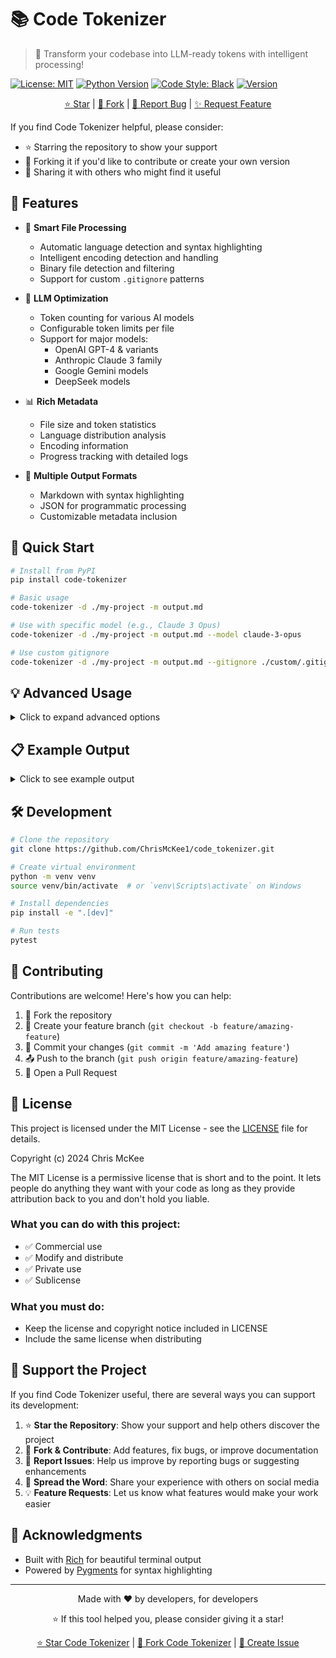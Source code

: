 # 📚 Code Tokenizer

> 🔄 Transform your codebase into LLM-ready tokens with intelligent processing!

[![License: MIT](https://img.shields.io/badge/License-MIT-yellow.svg)](https://opensource.org/licenses/MIT)
[![Python Version](https://img.shields.io/badge/python-3.6+-blue.svg)](https://www.python.org/downloads/)
[![Code Style: Black](https://img.shields.io/badge/code%20style-black-000000.svg)](https://github.com/psf/black)
[![Version](https://img.shields.io/badge/version-1.0.0-green.svg)](https://github.com/ChrisMcKee1/code_tokenizer/releases)

<div align="center">

[⭐ Star](https://github.com/ChrisMcKee1/code_tokenizer) | 
[🍴 Fork](https://github.com/ChrisMcKee1/code_tokenizer/fork) 
| 
[🐛 Report Bug](https://github.com/ChrisMcKee1/code_tokenizer/issues/new?template=bug_report.md&title=[BUG]) | 
[✨ Request Feature](https://github.com/ChrisMcKee1/code_tokenizer/issues/new?template=feature_request.md&title=[FEATURE])

</div>

If you find Code Tokenizer helpful, please consider:
- ⭐ Starring the repository to show your support
- 🍴 Forking it if you'd like to contribute or create your own version
- 📢 Sharing it with others who might find it useful

## 🌟 Features

- 🎯 **Smart File Processing**
  - Automatic language detection and syntax highlighting
  - Intelligent encoding detection and handling
  - Binary file detection and filtering
  - Support for custom `.gitignore` patterns

- 🤖 **LLM Optimization**
  - Token counting for various AI models
  - Configurable token limits per file
  - Support for major models:
    - OpenAI GPT-4 & variants
    - Anthropic Claude 3 family
    - Google Gemini models
    - DeepSeek models

- 📊 **Rich Metadata**
  - File size and token statistics
  - Language distribution analysis
  - Encoding information
  - Progress tracking with detailed logs

- 🎨 **Multiple Output Formats**
  - Markdown with syntax highlighting
  - JSON for programmatic processing
  - Customizable metadata inclusion

## 🚀 Quick Start

```bash
# Install from PyPI
pip install code-tokenizer

# Basic usage
code-tokenizer -d ./my-project -m output.md

# Use with specific model (e.g., Claude 3 Opus)
code-tokenizer -d ./my-project -m output.md --model claude-3-opus

# Use custom gitignore
code-tokenizer -d ./my-project -m output.md --gitignore ./custom/.gitignore
```

## 💡 Advanced Usage

<details>
<summary>Click to expand advanced options</summary>

### 🎛️ Command Line Options

```bash
code-tokenizer -h
```

| Option | Description | Default |
|--------|-------------|---------|
| `-d, --directory` | Source codebase directory | Required |
| `-m, --markdown` | Output file path | Required |
| `--model` | Target LLM model | gpt-4o |
| `--max-tokens` | Max tokens per file | 1000 |
| `--format` | Output format (markdown/json) | markdown |
| `--gitignore` | Custom .gitignore path | None |
| `--no-metadata` | Exclude file metadata | False |

### 🎯 Supported Models

<details>
<summary>OpenAI Models</summary>

- `gpt-4o` (128K tokens)
- `o1` (200K tokens)
- `o3-mini` (200K tokens)

</details>

<details>
<summary>Anthropic Models</summary>

- `claude-3-opus` (200K tokens)
- `claude-3-sonnet` (200K tokens)
- `claude-3-haiku` (200K tokens)

</details>

<details>
<summary>Google Models</summary>

- `gemini-2.0-flash` (1M tokens)
- `gemini-1.5-pro` (2M tokens)

</details>

</details>

## 📋 Example Output

<details>
<summary>Click to see example output</summary>

```markdown
# Codebase Documentation: my-project
Generated at: 2024-02-17T14:30:00
Total files: 42

## src/main.py (Python, utf-8, 1024 bytes, 256 tokens)

```python
def hello_world():
    print("Hello, World!")
```

## src/utils/helper.ts (TypeScript, utf-8, 512 bytes, 128 tokens)

```typescript
export const formatDate = (date: Date): string => {
    return date.toISOString();
};
```

</details>

## 🛠️ Development

```bash
# Clone the repository
git clone https://github.com/ChrisMcKee1/code_tokenizer.git

# Create virtual environment
python -m venv venv
source venv/bin/activate  # or `venv\Scripts\activate` on Windows

# Install dependencies
pip install -e ".[dev]"

# Run tests
pytest
```

## 🤝 Contributing

Contributions are welcome! Here's how you can help:

1. 🍴 Fork the repository
2. 🌿 Create your feature branch (`git checkout -b feature/amazing-feature`)
3. 💾 Commit your changes (`git commit -m 'Add amazing feature'`)
4. 📤 Push to the branch (`git push origin feature/amazing-feature`)
5. 🎁 Open a Pull Request

## 📝 License

This project is licensed under the MIT License - see the [LICENSE](LICENSE) file for details.

Copyright (c) 2024 Chris McKee

The MIT License is a permissive license that is short and to the point. It lets people do anything they want with your code as long as they provide attribution back to you and don't hold you liable.

### What you can do with this project:
- ✅ Commercial use
- ✅ Modify and distribute
- ✅ Private use
- ✅ Sublicense

### What you must do:
- Keep the license and copyright notice included in LICENSE
- Include the same license when distributing

## 🌟 Support the Project

If you find Code Tokenizer useful, there are several ways you can support its development:

1. ⭐ **Star the Repository**: Show your support and help others discover the project
2. 🍴 **Fork & Contribute**: Add features, fix bugs, or improve documentation
3. 🐛 **Report Issues**: Help us improve by reporting bugs or suggesting enhancements
4. 📢 **Spread the Word**: Share your experience with others on social media
5. 💡 **Feature Requests**: Let us know what features would make your work easier

## 🙏 Acknowledgments

- Built with [Rich](https://github.com/Textualize/rich) for beautiful terminal output
- Powered by [Pygments](https://pygments.org/) for syntax highlighting

---

<div align="center">

Made with ❤️ by developers, for developers

⭐ If this tool helped you, please consider giving it a star!

[⭐ Star Code Tokenizer](https://github.com/ChrisMcKee1/code_tokenizer) | 
[🍴 Fork Code Tokenizer](https://github.com/ChrisMcKee1/code_tokenizer/fork) | 
[📝 Create Issue](https://github.com/ChrisMcKee1/code_tokenizer/issues/new/choose)

</div>
